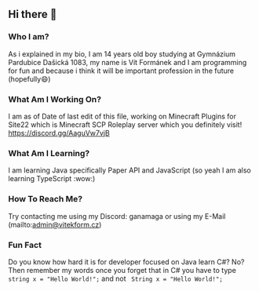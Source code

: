 ## Hi there 👋

<!--
**vitekform/vitekform** is a ✨ _special_ ✨ repository because its `README.md` (this file) appears on your GitHub profile.

Here are some ideas to get you started:

- 🔭 I’m currently working on ...
- 🌱 I’m currently learning ...
- 👯 I’m looking to collaborate on ...
- 🤔 I’m looking for help with ...
- 💬 Ask me about ...
- 📫 How to reach me: ...
- 😄 Pronouns: ...
- ⚡ Fun fact: ...
-->

### Who I am?
As i explained in my bio, I am 14 years old boy studying at Gymnázium Pardubice Dašická 1083, my name is Vít Formánek and I am programming for fun and because i think it will be important profession in the future (hopefully😄)
### What Am I Working On?
I am as of Date of last edit of this file, working on Minecraft Plugins for Site22 which is Minecraft SCP Roleplay server which you definitely visit! https://discord.gg/AaguVw7vjB
### What Am I Learning?
I am learning Java specifically Paper API and JavaScript (so yeah I am also learning TypeScript :wow:)
### How To Reach Me?
Try contacting me using my Discord: ganamaga or using my E-Mail (mailto:admin@vitekform.cz)
### Fun Fact
Do you know how hard it is for developer focused on Java learn C#? No? Then remember my words once you forget that in C# you have to type `string x = "Hello World!";` and not ` String x = "Hello World!";`
